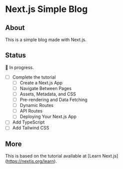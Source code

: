# Next.js Simple Blog
## About
This is a simple blog made with Next.js.
## Status
:construction: In progress.
- [ ] Complete the tutorial
  - [ ] Create a Next.js App
  - [ ] Navigate Between Pages
  - [ ] Assets, Metadata, and CSS
  - [ ] Pre-rendering and Data Fetching
  - [ ] Dynamic Routes
  - [ ] API Routes
  - [ ] Deploying Your Next.js App
- [ ] Add TypeScript
- [ ] Add Tailwind CSS
## More
This is based on the tutorial available at [Learn Next.js]
(https://nextjs.org/learn).
